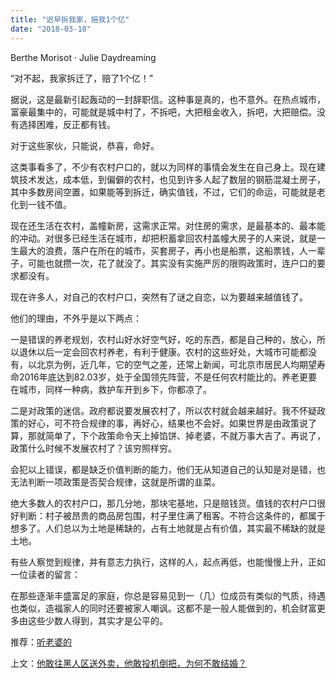 ```yaml
---
title: "迟早拆我家，赔我1个亿"
date: "2018-03-18"
---
```


Berthe Morisot · Julie Daydreaming

“对不起，我家拆迁了，赔了1个亿！”

据说，这是最新引起轰动的一封辞职信。这种事是真的，也不意外。在热点城市，富豪最集中的，可能就是城中村了，不拆吧，大把租金收入，拆吧，大把赔偿。没有选择困难，反正都有钱。

对于这些家伙，只能说，恭喜，命好。

这类事看多了，不少有农村户口的，就以为同样的事情会发生在自己身上。现在建筑技术发达，成本低，到偏僻的农村，也见到许多人起了数层的钢筋混凝土房子，其中多数房间空置，如果能等到拆迁，确实值钱，不过，它们的命运，可能就是老化到一钱不值。

现在还生活在农村，盖幢新房，这需求正常。对住房的需求，是最基本的、最本能的冲动。对很多已经生活在城市，却把积蓄拿回农村盖幢大房子的人来说，就是一生最大的浪费，落户在所在的城市，买套房子，再小也是船票，这船票钱，人一辈子，可能也就攒一次，花了就没了。其实没有实施严厉的限购政策时，连户口的要求都没有。

现在许多人，对自己的农村户口，突然有了谜之自恋，以为要越来越值钱了。

他们的理由，不外乎是以下两点：

一是错误的养老规划，农村山好水好空气好，吃的东西，都是自己种的，放心，所以退休以后一定会回农村养老，有利于健康。农村的这些好处，大城市可能都没有，以北京为例，近几年，它的空气之差，还常上新闻，可北京市居民人均期望寿命2016年底达到82.03岁，处于全国领先阵营，不是任何农村能比的。养老更要在城市，同样一种病，救护车开到乡下，你都凉了。

二是对政策的迷信。政府都说要发展农村了，所以农村就会越来越好。我不怀疑政策的好心，可不符合规律的事，再好心，结果也不会好。如果世界是由政策说了算，那就简单了，下个政策命令天上掉馅饼、掉老婆，不就万事大吉了。再说了，政策什么时候不发展农村了？该穷照样穷。

会犯以上错误，都是缺乏价值判断的能力，他们无从知道自己的认知是对是错，也无法判断一项政策是否契合规律，这就是所谓的韭菜。

绝大多数人的农村户口，那几分地，那块宅基地，只是赔钱货。值钱的农村户口很好判断：村子被昂贵的商品房包围，村子里住满了租客。不符合这条件的，都属于想多了。人们总以为土地是稀缺的，占有土地就是占有价值，其实最不稀缺的就是土地。

有些人察觉到规律，并有意志力执行，这样的人，起点再低，也能慢慢上升，正如一位读者的留言： 

在那些逐渐丰盛富足的家庭，你总是容易见到一（几）位成员有类似的气质，待遇也类似，造福家人的同时还要被家人嘲讽。这都不是一般人能做到的，机会财富更多由这些少数人得到，其实才是公平的。

推荐：[听老婆的](http://mp.weixin.qq.com/s?__biz=MjM5NDU0Mjk2MQ==&mid=2651623413&idx=1&sn=edd3cb743e19033dd775412813a6314c&chksm=bd7e0beb8a0982fdf42398476fa986c7a560044d62efc55c54fa5ebcd2b4a76fc8d992ef0a87&scene=21#wechat_redirect)

上文：[他敢往黑人区送外卖，他敢投机倒把，为何不敢结婚？](http://mp.weixin.qq.com/s?__biz=MjM5NDU0Mjk2MQ==&mid=2651626274&idx=1&sn=9a79bfb1d0b5ee44ec1c116e68b12549&chksm=bd7e1f3c8a09962a3d0ef299dca6c5355be8169478cd6d8d56443c20ef7b2a96ce8369e8684c&scene=21#wechat_redirect)
